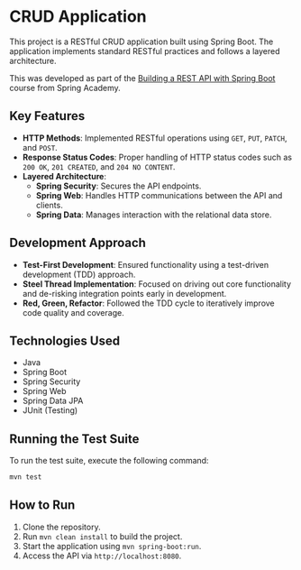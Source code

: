 # CRUD Application

This project is a RESTful CRUD application built using Spring Boot. The application implements standard RESTful practices and follows a layered architecture.

This was developed as part of the [Building a REST API with Spring Boot](https://spring.academy/courses/building-a-rest-api-with-spring-boot) course from Spring Academy.

## Key Features

- **HTTP Methods**: Implemented RESTful operations using `GET`, `PUT`, `PATCH`, and `POST`.
- **Response Status Codes**: Proper handling of HTTP status codes such as `200 OK`, `201 CREATED`, and `204 NO CONTENT`.
- **Layered Architecture**:
    - **Spring Security**: Secures the API endpoints.
    - **Spring Web**: Handles HTTP communications between the API and clients.
    - **Spring Data**: Manages interaction with the relational data store.


## Development Approach

- **Test-First Development**: Ensured functionality using a test-driven development (TDD) approach.
- **Steel Thread Implementation**: Focused on driving out core functionality and de-risking integration points early in development.
- **Red, Green, Refactor**: Followed the TDD cycle to iteratively improve code quality and coverage.

## Technologies Used

- Java
- Spring Boot
- Spring Security
- Spring Web
- Spring Data JPA
- JUnit (Testing)

## Running the Test Suite

To run the test suite, execute the following command:

```bash
mvn test
```

## How to Run

1. Clone the repository.
2. Run `mvn clean install` to build the project.
3. Start the application using `mvn spring-boot:run`.
4. Access the API via `http://localhost:8080`.
